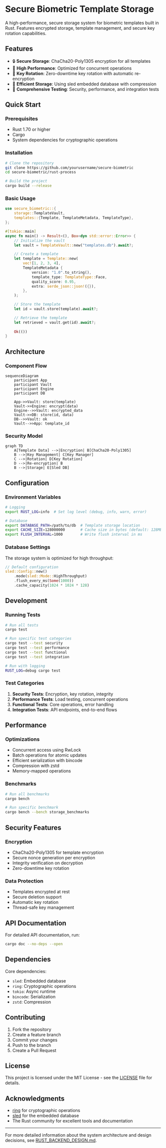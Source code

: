 # Secure Biometric Template Storage

A high-performance, secure storage system for biometric templates built in Rust. Features encrypted storage, template management, and secure key rotation capabilities.

## Features

- 🔒 **Secure Storage**: ChaCha20-Poly1305 encryption for all templates
- 🚀 **High Performance**: Optimized for concurrent operations
- 🔄 **Key Rotation**: Zero-downtime key rotation with automatic re-encryption
- 💾 **Efficient Storage**: Using sled embedded database with compression
- 🧪 **Comprehensive Testing**: Security, performance, and integration tests

## Quick Start

### Prerequisites

- Rust 1.70 or higher
- Cargo
- System dependencies for cryptographic operations

### Installation

```bash
# Clone the repository
git clone https://github.com/yourusername/secure-biometric
cd secure-biometric/rust-process

# Build the project
cargo build --release
```

### Basic Usage

```rust
use secure_biometric::{
    storage::TemplateVault,
    templates::{Template, TemplateMetadata, TemplateType},
};

#[tokio::main]
async fn main() -> Result<(), Box<dyn std::error::Error>> {
    // Initialize the vault
    let vault = TemplateVault::new("templates.db").await?;

    // Create a template
    let template = Template::new(
        vec![1, 2, 3, 4],
        TemplateMetadata {
            version: "1.0".to_string(),
            template_type: TemplateType::Face,
            quality_score: 0.95,
            extra: serde_json::json!({}),
        },
    );

    // Store the template
    let id = vault.store(template).await?;

    // Retrieve the template
    let retrieved = vault.get(id).await?;
    
    Ok(())
}
```

## Architecture

### Component Flow

```mermaid
sequenceDiagram
    participant App
    participant Vault
    participant Engine
    participant DB
    
    App->>Vault: store(template)
    Vault->>Engine: encrypt(data)
    Engine-->>Vault: encrypted_data
    Vault->>DB: store(id, data)
    DB-->>Vault: ok
    Vault-->>App: template_id
```

### Security Model

```mermaid
graph TD
    A[Template Data] -->|Encryption| B[ChaCha20-Poly1305]
    B -->|Key Management| C[Key Manager]
    C -->|Rotation| D[Key Rotation]
    D -->|Re-encryption| B
    B -->|Storage| E[Sled DB]
```

## Configuration

### Environment Variables

```bash
# Logging
export RUST_LOG=info  # Set log level (debug, info, warn, error)

# Database
export DATABASE_PATH=/path/to/db  # Template storage location
export CACHE_SIZE=128000000       # Cache size in bytes (default: 128MB)
export FLUSH_INTERVAL=1000        # Write flush interval in ms
```

### Database Settings

The storage system is optimized for high throughput:

```rust
// Default configuration
sled::Config::new()
    .mode(sled::Mode::HighThroughput)
    .flush_every_ms(Some(1000))
    .cache_capacity(1024 * 1024 * 128)
```

## Development

### Running Tests

```bash
# Run all tests
cargo test

# Run specific test categories
cargo test --test security
cargo test --test performance
cargo test --test functional
cargo test --test integration

# Run with logging
RUST_LOG=debug cargo test
```

### Test Categories

1. **Security Tests**: Encryption, key rotation, integrity
2. **Performance Tests**: Load testing, concurrent operations
3. **Functional Tests**: Core operations, error handling
4. **Integration Tests**: API endpoints, end-to-end flows

## Performance

### Optimizations

- Concurrent access using RwLock
- Batch operations for atomic updates
- Efficient serialization with bincode
- Compression with zstd
- Memory-mapped operations

### Benchmarks

```bash
# Run all benchmarks
cargo bench

# Run specific benchmark
cargo bench --bench storage_benchmarks
```

## Security Features

### Encryption

- ChaCha20-Poly1305 for template encryption
- Secure nonce generation per encryption
- Integrity verification on decryption
- Zero-downtime key rotation

### Data Protection

- Templates encrypted at rest
- Secure deletion support
- Automatic key rotation
- Thread-safe key management

## API Documentation

For detailed API documentation, run:

```bash
cargo doc --no-deps --open
```

## Dependencies

Core dependencies:
- `sled`: Embedded database
- `ring`: Cryptographic operations
- `tokio`: Async runtime
- `bincode`: Serialization
- `zstd`: Compression

## Contributing

1. Fork the repository
2. Create a feature branch
3. Commit your changes
4. Push to the branch
5. Create a Pull Request

## License

This project is licensed under the MIT License - see the [LICENSE](LICENSE) file for details.

## Acknowledgments

- [ring](https://github.com/briansmith/ring) for cryptographic operations
- [sled](https://github.com/spacejam/sled) for the embedded database
- The Rust community for excellent tools and documentation

---

For more detailed information about the system architecture and design decisions, see [RUST_BACKEND_DESIGN.md](../docs/RUST_BACKEND_DESIGN.md).
